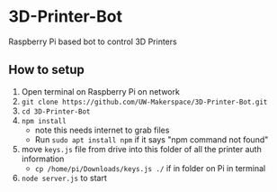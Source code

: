 # 3D-Printer-Bot
Raspberry Pi based bot to control 3D Printers

## How to setup

1. Open terminal on Raspberry Pi on network
2. `git clone https://github.com/UW-Makerspace/3D-Printer-Bot.git`
3. `cd 3D-Printer-Bot`
4. `npm install`
	- note this needs internet to grab files
	- Run `sudo apt install npm` if it says "npm command not found"
5. move `keys.js` file from drive into this folder of all the printer auth information
	- `cp /home/pi/Downloads/keys.js ./` if in folder on Pi in terminal
6. `node server.js` to start